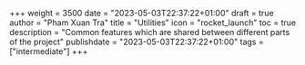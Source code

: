 +++
weight = 3500
date = "2023-05-03T22:37:22+01:00"
draft = true
author = "Pham Xuan Tra"
title = "Utilities"
icon = "rocket_launch"
toc = true
description = "Common features which are shared between different parts of the project"
publishdate = "2023-05-03T22:37:22+01:00"
tags = ["intermediate"]
+++
